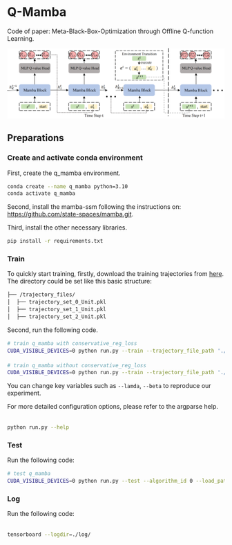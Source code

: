 # Q-Mamba

Code of paper: Meta-Black-Box-Optimization through Offline Q-function Learning.


![Mamba-DAC Architecture](./src/qmamba.png)

## Preparations

### Create and activate conda environment
First, create the q_mamba environment.
```bash
conda create --name q_mamba python=3.10
conda activate q_mamba
```

Second, install the mamba-ssm following the instructions on: https://github.com/state-spaces/mamba.git.

Third, install the other necessary libraries.
```bash
pip install -r requirements.txt
```

### Train
To quickly start training, 
firstly, download the training trajectories from [here](https://github.com/GMC-DRL/Q-Mamba/tree/main). The directory could be set like this basic structure:
```bash
├── /trajectory_files/
│  ├── trajectory_set_0_Unit.pkl   
│  ├── trajectory_set_1_Unit.pkl   
│  ├── trajectory_set_2_Unit.pkl                     
```
Second, run the following code.

```bash
# train q_mamba with conservative_reg_loss 
CUDA_VISIBLE_DEVICES=0 python run.py --train --trajectory_file_path './trajectory_files/trajectory_set_0_Unit.pkl' --has_conservative_reg_loss 

# train q_mamba without conservative_reg_loss
CUDA_VISIBLE_DEVICES=0 python run.py --train --trajectory_file_path './trajectory_files/trajectory_set_0_Unit.pkl' 

```
You can change key variables such as `--lamda`, `--beta` to reproduce our experiment.


For more detailed configuration options, please refer to the argparse help. 

```bash

python run.py --help

```



### Test
Run the following code:
```bash
# test q_mamba 
CUDA_VISIBLE_DEVICES=0 python run.py --test --algorithm_id 0 --load_path [MODEL_PATH] 

```

### Log
Run the following code:
```bash

tensorboard --logdir=./log/

```
